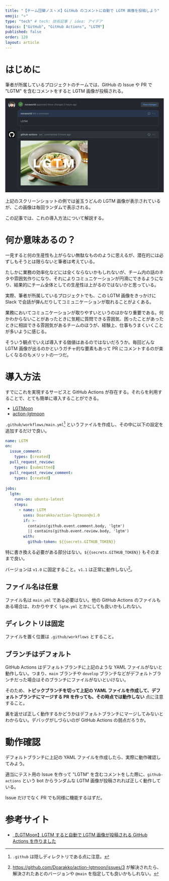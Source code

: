 ```yaml
---
title: "【チーム団欒ノスヽメ】GitHub のコメントに自動で LGTM 画像を投稿しよう"
emoji: "⭐️"
type: "tech" # tech: 技術記事 / idea: アイデア
topics: ["GitHub", "GitHub Actions", "LGTM"]
published: false
order: 128
layout: article
---
```


# はじめに
筆者が所属しているプロジェクトのチームでは、GitHub の Issue や PR で "LGTM" を含むコメントをすると LGTM 画像が投稿される。

![](https://raw.githubusercontent.com/noraworld/developers-blog-media-ja/master/lgtm-github-actions/Screen%20Shot%202022-03-08%20at%2021.46.27.png)

上記のスクリーンショットの例では釜玉うどんの LGTM 画像が表示されているが、この画像は毎回ランダムで表示される。

この記事では、これの導入方法について解説する。



# 何か意味あるの？
一見すると何の生産性も上がらない無駄なもののように思えるが、潜在的には必ずしもそうとは限らないと筆者は考えている。

たしかに業務の効率化などには全くならないかもしれないが、チーム内の話のネタや雰囲気作りになり、それによりコミュニケーションが円滑にできるようになり、結果的にチーム全体としての生産性は上がるのではないかと思っている。

実際、筆者が所属しているプロジェクトでも、この LGTM 画像をきっかけに Slack で会話が弾んだりしてコミュニケーションが取れることがよくある。

業務においてコミュニケーションが取りやすいというのはかなり重要である。何かわからないことがあったときに気軽に質問できる雰囲気、困ったことがあったときに相談できる雰囲気があるチームのほうが、経験上、仕事もうまくいくことが多いように感じる。

そういう観点でいえば導入する価値はあるのではないだろうか。毎回どんな LGTM 画像が出るのかというガチャ的な要素もあって PR にコメントするのが楽しくなるのもメリットの一つだ。



# 導入方法
すでにこれを実現するサービスと GitHub Actions が存在する。それらを利用することで、とても簡単に導入することができる。

* [LGTMoon](https://lgtmoon.dev)
* [action-lgtmoon](https://github.com/Doarakko/action-lgtmoon)

`.github/workflows/main.yml`[^1] というファイルを作成し、その中に以下の設定を追加するだけで良い。

[^1]: `.github` は隠しディレクトリである点に注意。

```yml:.github/workflows/main.yml
name: LGTM
on:
  issue_comment:
    types: [created]
  pull_request_review:
    types: [submitted]
  pull_request_review_comment:
    types: [created]

jobs:
  lgtm:
    runs-on: ubuntu-latest
    steps:
      - name: LGTM
        uses: Doarakko/action-lgtmoon@v1.0
        if: >-
          contains(github.event.comment.body, 'lgtm')
          || contains(github.event.review.body, 'lgtm')
        with:
          github-token: ${{secrets.GITHUB_TOKEN}}
```

特に書き換える必要がある部分はない。`${{secrets.GITHUB_TOKEN}}` もそのままで良い。

バージョンは `v1.0` に固定すること。`v1.1` は正常に動作しない[^2]。

[^2]: https://github.com/Doarakko/action-lgtmoon/issues/3 が解決されたら、解決されたあとのバージョンや `@main` を指定しても良いかもしれない。

## ファイル名は任意
ファイル名は `main.yml` である必要はない。他の GitHub Actions のファイルもある場合は、わかりやすく `lgtm.yml` とかにしても良いかもしれない。

## ディレクトリは固定
ファイルを置く位置は `.github/workflows` とすること。

## ブランチはデフォルト
GitHub Actions はデフォルトブランチに上記のような YAML ファイルがないと動作しない。つまり、`main` ブランチや `develop` ブランチなどがデフォルトブランチだった場合はそのブランチにファイルがないといけない。

そのため、**トピックブランチを切って上記の YAML ファイルを作成して、デフォルトブランチにマージする PR を作っても、その時点では動作しない** 点に注意すること。

裏を返せば正しく動作するかどうかはデフォルトブランチにマージしてみないとわからない。デバッグがしづらいのが GitHub Actions の弱点だろうか。



# 動作確認
デフォルトブランチに上記の YAML ファイルを作成したら、実際に動作確認してみよう。

適当にテスト用の Issue を作って "LGTM" を含むコメントをした際に、`github-actions` という bot からランダムな LGTM 画像が投稿されれば正しく動作している。

Issue だけでなく PR でも同様に機能するはずだ。



# 参考サイト
* [【LGTMoon】LGTM すると自動で LGTM 画像が投稿される GitHub Actions を作りました](https://zenn.dev/peperoncicicino/articles/f92bfc548d7b72)
